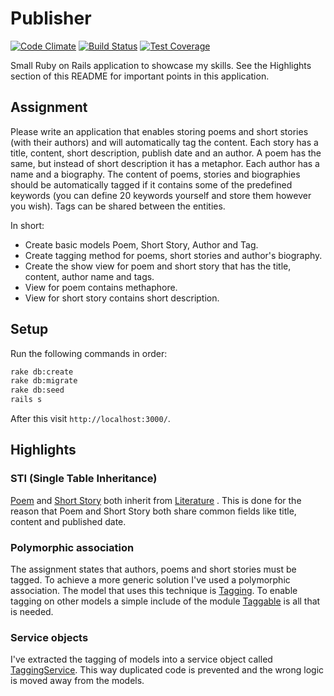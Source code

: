 # Publisher
[![Code Climate](https://codeclimate.com/github/brianvanburken/publisher/badges/gpa.svg)](https://codeclimate.com/github/brianvanburken/publisher)
[![Build Status](https://travis-ci.org/brianvanburken/publisher.svg?branch=master)](https://travis-ci.org/brianvanburken/publisher)
[![Test Coverage](https://codeclimate.com/github/brianvanburken/publisher/badges/coverage.svg)](https://codeclimate.com/github/brianvanburken/publisher/coverage)

Small Ruby on Rails application to showcase my skills. See the Highlights section
of this README for important points in this application.

## Assignment
Please write an application that enables storing poems and short stories (with their authors) and will automatically tag the content. Each story has a title, content, short description, publish date and an author. A poem has the same, but instead of short description it has a metaphor. Each author has a name and a biography. The content of poems, stories and biographies should be automatically tagged if it contains some of the predefined keywords (you can define 20 keywords yourself and store them however you wish). Tags can be shared between the entities.

In short:
- Create basic models Poem, Short Story, Author and Tag.
- Create tagging method for poems, short stories and author's biography.
- Create the show view for poem and short story that has the title, content, author name and tags.
- View for poem contains methaphore.
- View for short story contains short description.

## Setup
Run the following commands in order:
```bash
rake db:create
rake db:migrate
rake db:seed
rails s
```
After this visit ```http://localhost:3000/```.

## Highlights
### STI (Single Table Inheritance)
[Poem](app/models/poem.rb) and [Short Story](app/models/short_story.rb)
both inherit from [Literature](app/models/literature.rb)
. This is done for the reason that Poem and Short
Story both share common fields like title, content and published date.

### Polymorphic association
The assignment states that authors, poems and short stories must be tagged. To
achieve a more generic solution I've used a polymorphic association. The model
that uses this technique is [Tagging](app/models/tagging.rb).
To enable tagging on other models a simple include of the module [Taggable](app/models/concerns/taggable.rb)
is all that is needed.

### Service objects
I've extracted the tagging of models into a service object called [TaggingService](app/services/tagging_service.rb).
This way duplicated code is prevented and the wrong logic is moved away from the models.
